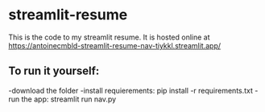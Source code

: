 ﻿# streamlit-resume

This is the code to my streamlit resume.
It is hosted online at https://antoinecmbld-streamlit-resume-nav-tiykkl.streamlit.app/

## To run it yourself:

-download the folder
-install requierements: pip install -r requirements.txt
-run the app: streamlit run nav.py